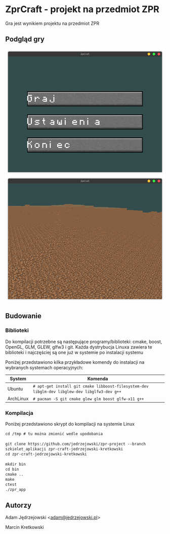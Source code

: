# ZprCraft - projekt na przedmiot ZPR

Gra jest wynikiem projektu na przedmiot ZPR

## Podgląd gry

![](res/preview1.png)
![](res/preview2.png)

## Budowanie

### Biblioteki

Do kompilacji potrzebne są następujące programy/biblioteki: cmake, boost, OpenGL, GLM, GLEW, glfw3 i git.
Każda dystrybucja Linuxa zawiera te biblioteki i najczęściej są one już w systemie po instalacji systemu

Poniżej przedstawiono kilka przykładowe komendy do instalacji na wybranych systemach operacyjnych:

| System | Komenda |
| ------ | ------- |
| Ubuntu | `# apt-get install git cmake libboost-filesystem-dev libglm-dev libglew-dev libglfw3-dev g++` |
| ArchLinux | `# pacman -S git cmake glew glm boost glfw-x11 g++` |

### Kompilacja

Poniżej przedstawiono skrypt do kompilacji na systemie Linux

```
cd /tmp # tu można zmienić wedle upodobania

git clone https://github.com/jedrzejowski/zpr-project --branch szkielet_aplikacji zpr-craft-jedrzejowski-kretkowski
cd zpr-craft-jedrzejowski-kretkowski

mkdir bin
cd bin
cmake ..
make
ctest
./zpr_app

```


## Autorzy

Adam Jędrzejowski <[adam@jedrzejowski.pl](mailto:adam@jedrzejowski.pl)>

Marcin Kretkowski
